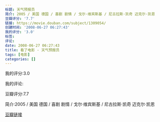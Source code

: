 ```yaml
---
标题: 天气预报员
简介: 2005 / 美国 德国 / 喜剧 剧情 / 戈尔·维宾斯基 / 尼古拉斯·凯奇 迈克尔·凯恩
豆瓣评分: '7.7'
链接: https://movie.douban.com/subject/1309054/
创建时间: '2008-06-27 06:27:43'
我的评分: '3.0'
标签:
评论:
date: 2008-06-27 06:27:43
title: 看了电影 - 天气预报员
tags: [电影]
categories: []
---
```


我的评分:3.0

我的评论:

豆瓣评分:7.7

简介:2005 / 美国 德国 / 喜剧 剧情 / 戈尔·维宾斯基 / 尼古拉斯·凯奇 迈克尔·凯恩

[豆瓣链接](https://movie.douban.com/subject/1309054/)

